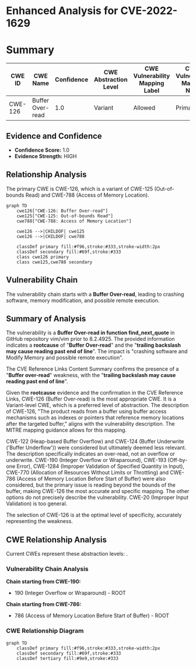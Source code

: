 # Enhanced Analysis for CVE-2022-1629

# Summary
| CWE ID | CWE Name | Confidence | CWE Abstraction Level | CWE Vulnerability Mapping Label | CWE-Vulnerability Mapping Notes |
|---|---|---|---|---|---|
| CWE-126 | Buffer Over-read | 1.0 | Variant | Allowed | Primary CWE |

## Evidence and Confidence

*   **Confidence Score:** 1.0
*   **Evidence Strength:** HIGH

## Relationship Analysis
The primary CWE is CWE-126, which is a variant of CWE-125 (Out-of-bounds Read) and CWE-788 (Access of Memory Location).

```mermaid
graph TD
    cwe126["CWE-126: Buffer Over-read"]
    cwe125["CWE-125: Out-of-bounds Read"]
    cwe788["CWE-788: Access of Memory Location"]
    
    cwe126 -->|CHILDOF| cwe125
    cwe126 -->|CHILDOF| cwe788
    
    classDef primary fill:#f96,stroke:#333,stroke-width:2px
    classDef secondary fill:#69f,stroke:#333
    class cwe126 primary
    class cwe125,cwe788 secondary
```

## Vulnerability Chain
The vulnerability chain starts with a **Buffer Over-read**, leading to crashing software, memory modification, and possible remote execution.

## Summary of Analysis
The vulnerability is a **Buffer Over-read in function find_next_quote** in GitHub repository vim/vim prior to 8.2.4925. The provided information indicates a **rootcause** of "**Buffer Over-read**" and the "**trailing backslash may cause reading past end of line**". The impact is "crashing software and Modify Memory and possible remote execution".

The CVE Reference Links Content Summary confirms the presence of a "**Buffer over-read**" weakness, with the "**trailing backslash may cause reading past end of line**".

Given the **rootcause** evidence and the confirmation in the CVE Reference Links, CWE-126 (Buffer Over-read) is the most appropriate CWE. It is a Variant-level CWE, which is a preferred level of abstraction. The description of CWE-126, "The product reads from a buffer using buffer access mechanisms such as indexes or pointers that reference memory locations after the targeted buffer," aligns with the vulnerability description. The MITRE mapping guidance allows for this mapping.

CWE-122 (Heap-based Buffer Overflow) and CWE-124 (Buffer Underwrite ('Buffer Underflow')) were considered but ultimately deemed less relevant. The description specifically indicates an over-read, not an overflow or underwrite.
CWE-190 (Integer Overflow or Wraparound), CWE-193 (Off-by-one Error), CWE-1284 (Improper Validation of Specified Quantity in Input), CWE-770 (Allocation of Resources Without Limits or Throttling) and CWE-786 (Access of Memory Location Before Start of Buffer) were also considered, but the primary issue is reading beyond the bounds of the buffer, making CWE-126 the most accurate and specific mapping. The other options do not precisely describe the vulnerability.
CWE-20 (Improper Input Validation) is too general.

The selection of CWE-126 is at the optimal level of specificity, accurately representing the weakness.


## CWE Relationship Analysis

Current CWEs represent these abstraction levels: .


### Vulnerability Chain Analysis

**Chain starting from CWE-190:**
- 190 (Integer Overflow or Wraparound) - ROOT


**Chain starting from CWE-786:**
- 786 (Access of Memory Location Before Start of Buffer) - ROOT



### CWE Relationship Diagram

```mermaid
graph TD
    classDef primary fill:#f96,stroke:#333,stroke-width:2px
    classDef secondary fill:#69f,stroke:#333
    classDef tertiary fill:#9e9,stroke:#333
```